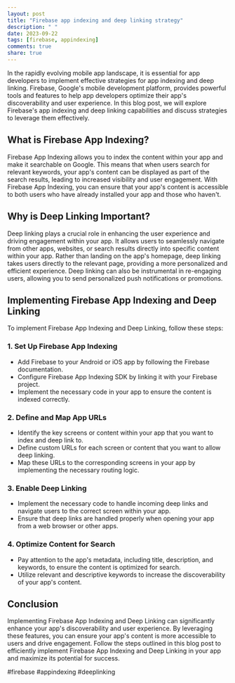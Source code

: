 ```yaml
---
layout: post
title: "Firebase app indexing and deep linking strategy"
description: " "
date: 2023-09-22
tags: [firebase, appindexing]
comments: true
share: true
---
```


In the rapidly evolving mobile app landscape, it is essential for app developers to implement effective strategies for app indexing and deep linking. Firebase, Google's mobile development platform, provides powerful tools and features to help app developers optimize their app's discoverability and user experience. In this blog post, we will explore Firebase's app indexing and deep linking capabilities and discuss strategies to leverage them effectively.

## What is Firebase App Indexing?

Firebase App Indexing allows you to index the content within your app and make it searchable on Google. This means that when users search for relevant keywords, your app's content can be displayed as part of the search results, leading to increased visibility and user engagement. With Firebase App Indexing, you can ensure that your app's content is accessible to both users who have already installed your app and those who haven't.

## Why is Deep Linking Important?

Deep linking plays a crucial role in enhancing the user experience and driving engagement within your app. It allows users to seamlessly navigate from other apps, websites, or search results directly into specific content within your app. Rather than landing on the app's homepage, deep linking takes users directly to the relevant page, providing a more personalized and efficient experience. Deep linking can also be instrumental in re-engaging users, allowing you to send personalized push notifications or promotions.

## Implementing Firebase App Indexing and Deep Linking

To implement Firebase App Indexing and Deep Linking, follow these steps:

### 1. Set Up Firebase App Indexing

- Add Firebase to your Android or iOS app by following the Firebase documentation.
- Configure Firebase App Indexing SDK by linking it with your Firebase project.
- Implement the necessary code in your app to ensure the content is indexed correctly.

### 2. Define and Map App URLs

- Identify the key screens or content within your app that you want to index and deep link to.
- Define custom URLs for each screen or content that you want to allow deep linking.
- Map these URLs to the corresponding screens in your app by implementing the necessary routing logic.

### 3. Enable Deep Linking

- Implement the necessary code to handle incoming deep links and navigate users to the correct screen within your app.
- Ensure that deep links are handled properly when opening your app from a web browser or other apps.

### 4. Optimize Content for Search

- Pay attention to the app's metadata, including title, description, and keywords, to ensure the content is optimized for search.
- Utilize relevant and descriptive keywords to increase the discoverability of your app's content.

## Conclusion

Implementing Firebase App Indexing and Deep Linking can significantly enhance your app's discoverability and user experience. By leveraging these features, you can ensure your app's content is more accessible to users and drive engagement. Follow the steps outlined in this blog post to efficiently implement Firebase App Indexing and Deep Linking in your app and maximize its potential for success.

#firebase #appindexing #deeplinking